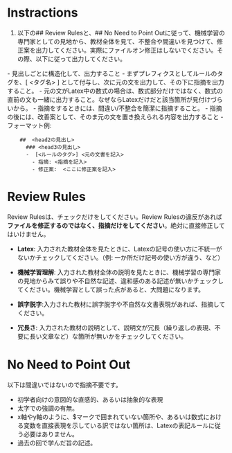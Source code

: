 # Instractions
1. 以下の## Review Rulesと、## No Need to Point Outに従って、機械学習の専門家としての見地から、教材全体を見て、不整合や間違いを見つけて、修正案を出力してください。実際にファイルオン修正はしないでください。その際、以下<OutputFormats>に従って出力してください。
  <OutputFormats>
    -  見出しごとに構造化して、出力すること
    -  まずプレフィクスとしてルールのタグを、[ <タグ名> ] として付与し、次に元の文を出力して、その下に指摘を出力すること。
    -  元の文がLatex中の数式の場合は、数式部分だけではなく、数式の直前の文も一緒に出力すること。なぜならLatexだけだと該当箇所が見付けづらいから。
    -  指摘をするときには、間違い/不整合を簡潔に指摘すること。
    -  指摘の後には、改善案として、そのま元の文を置き換えられる内容を出力すること
    -  フォーマット例:
        
        ##  <head2の見出し>
          ### <head3の見出し>
          -  [<ルールのタグ>] <元の文書を記入>
            - 指摘: <指摘を記入>
            - 修正案:  <ここに修正案を記入> 
  </OutputFormats>


# Review Rules

Review Rulesは、チェックだけをしてください。Review Rulesの違反があれば**ファイルを修正するのではなく、指摘だけをしてください**。絶対に直接修正してはいけません。

- **Latex**: 入力された教材全体を見たときに、Latexの記号の使い方に不統一がないかチェックしてください。（例: 一か所だけ記号の使い方が違う、など）

- **機械学習理解**: 入力された教材全体の説明を見たときに、機械学習の専門家の見地からみて誤りや不自然な記述、違和感のある記述が無いかチェックしてください。機械学習として誤った点があると、大問題になります。

- **誤字脱字**:入力された教材に誤字脱字や不自然な文書表現があれば、指摘してください。

- **冗長さ**: 入力された教材の説明として、説明文が冗長（繰り返しの表現、不要に長い文章など）な箇所が無いかをチェックしてください。

# No Need to Point Out
以下は間違いではないので指摘不要です。
- 初学者向けの意図的な直感的、あるいは抽象的な表現
- 太字での強調の有無。
- x軸やy軸のように、$マークで囲まれていない箇所や、あるいは数式における変数を直接表現を示している訳ではない箇所は、Latexの表記ルールに従う必要はありません。
- 過去の回で学んだ旨の記述。
  
